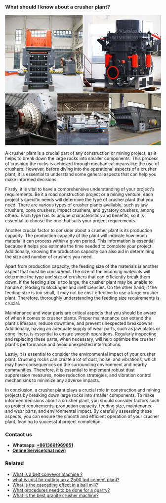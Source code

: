 <h3>What should I know about a crusher plant?</h3><img src='1701744870.jpg' alt=''><p>A crusher plant is a crucial part of any construction or mining project, as it helps to break down the large rocks into smaller components. This process of crushing the rocks is achieved through mechanical means like the use of crushers. However, before diving into the operational aspects of a crusher plant, it is essential to understand some general aspects that can help you make informed decisions.</p><p>Firstly, it is vital to have a comprehensive understanding of your project's requirements. Be it a road construction project or a mining venture, each project's specific needs will determine the type of crusher plant that you need. There are various types of crusher plants available, such as jaw crushers, cone crushers, impact crushers, and gyratory crushers, among others. Each type has its unique characteristics and benefits, so it is essential to choose the one that suits your project requirements.</p><p>Another crucial factor to consider about a crusher plant is its production capacity. The production capacity of the plant will indicate how much material it can process within a given period. This information is essential because it helps you estimate the time needed to complete your project. Additionally, knowing the production capacity can also aid in determining the size and number of crushers you need.</p><p>Apart from production capacity, the feeding size of the materials is another aspect that must be considered. The size of the incoming materials will determine the type and size of crushers that can efficiently break them down. If the feeding size is too large, the crusher plant may be unable to handle it, leading to blockages and inefficiencies. On the other hand, if the feeding size is too small, it may not be cost-effective to use a large crusher plant. Therefore, thoroughly understanding the feeding size requirements is crucial.</p><p>Maintenance and wear parts are critical aspects that you should be aware of when it comes to crusher plants. Proper maintenance can extend the plant's lifespan, reduce downtime, and prevent unexpected breakdowns. Additionally, having an adequate supply of wear parts, such as jaw plates or cone liners, is essential to ensure smooth operations. Regularly inspecting and replacing these parts, when necessary, will help optimize the crusher plant's performance and avoid unexpected interruptions.</p><p>Lastly, it is essential to consider the environmental impact of your crusher plant. Crushing rocks can create a lot of dust, noise, and vibrations, which may have consequences on the surrounding environment and nearby communities. Therefore, it is essential to implement robust dust suppression measures, noise reduction strategies, and vibration control mechanisms to minimize any adverse impacts.</p><p>In conclusion, a crusher plant plays a crucial role in construction and mining projects by breaking down large rocks into smaller components. To make informed decisions about a crusher plant, you should consider factors such as project requirements, production capacity, feeding size, maintenance and wear parts, and environmental impact. By carefully assessing these aspects, you can ensure the smooth and efficient operation of your crusher plant, leading to successful project completion.</p><h3>Contact us</h3><ul><li><strong>Whatsapp:&nbsp;<a href="https://wa.me/8613661969651">+8613661969651</a></strong></li><li><a href="https://swt.shibang-china.com/?git&amp;zhl&amp;What should I know about a crusher plant"><strong>Online Service(chat now)</strong></a></li></ul><h3>Related</h3><ul><li><a href='What is a belt conveyor machine .md'>What is a belt conveyor machine ?</a></li><li><a href='what is cost for putting up a 2500 tpd cement plant.md'>what is cost for putting up a 2500 tpd cement plant?</a></li><li><a href='What is the cascading effect in a ball mill.md'>What is the cascading effect in a ball mill?</a></li><li><a href='What procedures need to be done for a quarry.md'>What procedures need to be done for a quarry?</a></li><li><a href='What is the best granite crusher machine.md'>What is the best granite crusher machine?</a></li></ul>
